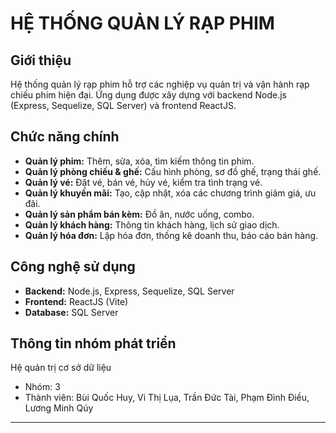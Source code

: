 # HỆ THỐNG QUẢN LÝ RẠP PHIM

## Giới thiệu

Hệ thống quản lý rạp phim hỗ trợ các nghiệp vụ quản trị và vận hành rạp chiếu phim hiện đại. Ứng dụng được xây dựng với backend Node.js (Express, Sequelize, SQL Server) và frontend ReactJS.

## Chức năng chính

- **Quản lý phim:** Thêm, sửa, xóa, tìm kiếm thông tin phim.
- **Quản lý phòng chiếu & ghế:** Cấu hình phòng, sơ đồ ghế, trạng thái ghế.
- **Quản lý vé:** Đặt vé, bán vé, hủy vé, kiểm tra tình trạng vé.
- **Quản lý khuyến mãi:** Tạo, cập nhật, xóa các chương trình giảm giá, ưu đãi.
- **Quản lý sản phẩm bán kèm:** Đồ ăn, nước uống, combo.
- **Quản lý khách hàng:** Thông tin khách hàng, lịch sử giao dịch.
- **Quản lý hóa đơn:** Lập hóa đơn, thống kê doanh thu, báo cáo bán hàng.

## Công nghệ sử dụng

- **Backend:** Node.js, Express, Sequelize, SQL Server
- **Frontend:** ReactJS (Vite)
- **Database:** SQL Server

## Thông tin nhóm phát triển

Hệ quản trị cơ sở dữ liệu   

- Nhóm: 3  
- Thành viên: Bùi Quốc Huy, Vi Thị Lụa, Trần Đức Tài, Phạm Đình Điều, Lương Minh Qúy  

---

